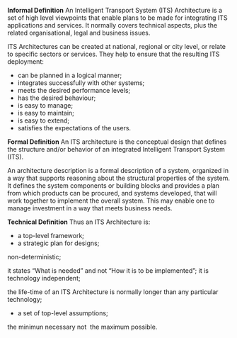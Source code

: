 **Informal Definition**
An Intelligent Transport System (ITS) Architecture is a set of high level viewpoints that enable plans to be made for integrating ITS applications and services. It normally covers technical aspects, plus the related organisational, legal and business issues.

ITS Architectures can be created at national, regional or city level, or relate to specific sectors or services. They help to ensure that the resulting ITS deployment:

* can be planned in a logical manner;
* integrates successfully with other systems;
* meets the desired performance levels;
* has the desired behaviour;
* is easy to manage;
* is easy to maintain;
* is easy to extend;
* satisfies the expectations of the users.

**Formal Definition**
An ITS architecture is the conceptual design that defines the structure and/or behavior of an integrated Intelligent Transport System (ITS).

An architecture description is a formal description of a system, organized in a way that supports reasoning about the structural properties of the system. It defines the system components or building blocks and provides a plan from which products can be procured, and systems developed, that will work together to implement the overall system. This may enable one to manage investment in a way that meets business needs.

**Technical Definition**
Thus an ITS Architecture is:

* a top-level framework;
* a strategic plan for designs;

non-deterministic;

it states “What is needed” and not “How it is to be implemented”;
it is technology independent;

the life-time of an ITS Architecture is normally longer than any particular technology;
* a set of top-level assumptions;

the minimun necessary  not  the maximum possible.